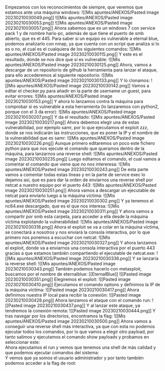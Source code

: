 Empezamos con los reconocimientos de siempre, que veremos que estamos ante una máquina windows:
![[Mis apuntes/ANEXOS/Pasted image 20230210030049.png]]
![[Mis apuntes/ANEXOS/Pasted image 20230210030053.png]]
![[Mis apuntes/ANEXOS/Pasted image 20230210030057.png]]
Ahora sabemos que es un windows 7 con service pack 1 y de nombre haris-pc, además de que tiene el puerto de smb abierto, que es el 445. Para saber si un equipo es vulnerable a eternal blue, podemos analizarlo con nmap, ya que cuenta con un script que analiza si lo es o no, el cual es el cualquiera de los siguientes comandos:
![[Mis apuntes/ANEXOS/Pasted image 20230210030115.png]]
Y este es el resultado, donde se nos dice que sí es vulnerable:
![[Mis apuntes/ANEXOS/Pasted image 20230210030125.png]]
Ahora, vamos a descargar de un repositorio de github la herramienta para lanzar el ataque, para ello accederemos al siguiente repositorio:
![[Mis apuntes/ANEXOS/Pasted image 20230210030133.png]]
Y lo clonamos:
![[Mis apuntes/ANEXOS/Pasted image 20230210030142.png]]
Vamos a editar el checker.py para añadir en la parte de username un guest, para evitar errores:
![[Mis apuntes/ANEXOS/Pasted image 20230210030153.png]]
Y ahora lo lanzamos contra la máquina para comprobar si es vulnerable a esta herramienta (lo lanzaremos con python2, porque con el 3 da error):
![[Mis apuntes/ANEXOS/Pasted image 20230210030207.png]]
Y da el resultado:
![[Mis apuntes/ANEXOS/Pasted image 20230210030217.png]]
Ahora debemos elegir una de estas vulnerabilidad, por ejemplo samr, por lo que ejecutamos el exploit zzz, donde se nos indicarán las instrucciones, que es poner la IP y el nombre de la vulnerabilidad que es samr:
![[Mis apuntes/ANEXOS/Pasted image 20230210030226.png]]
Aunque primero editaremos un poco este fichero python para que nos ejecute el comando que queramos dentro de la máquina, para lanzarnos una reverse shell:
![[Mis apuntes/ANEXOS/Pasted image 20230210030235.png]]
Luego editamos el comando, el cual vamos a comentar el comando que viene que no nos intereresa:
![[Mis apuntes/ANEXOS/Pasted image 20230210030243.png]]
De esta parte vamos a comentar todas estas líneas y en la parte de service exec lo dejamos así, que es para dar la orden de enviarnos una reverse shell por netcat a nuestro equipo por el puerto 443:
![[Mis apuntes/ANEXOS/Pasted image 20230210030251.png]]
Ahora vamos a descargar un ejecutable de netcat para enviarlo luego a la máquina víctima:
![[Mis apuntes/ANEXOS/Pasted image 20230210030302.png]]
Y ya tenemos el nc64.exe descargado, que es el que nos interesa:
![[Mis apuntes/ANEXOS/Pasted image 20230210030311.png]]
Y ahora vamos a compartir por smb esta carpeta, para acceder a ella desde la máquina víctima explotando la vulnerabilidad:
![[Mis apuntes/ANEXOS/Pasted image 20230210030318.png]]
Ahora el exploit se va a colar en la máquina víctima, se conectará a nosotros y nos enviará la consola interactiva, por lo que primero nos ponemos a escuchar con netcat:
![[Mis apuntes/ANEXOS/Pasted image 20230210030327.png]]
Y ahora lanzamos el exploit, donde va a enviarnos una consola interactiva por el puerto 443 gracias a que estamos también compartiendo el ejecutable de netcat.exe:
![[Mis apuntes/ANEXOS/Pasted image 20230210030336.png]]
Y se lanzaría la reverse shell:
![[Mis apuntes/ANEXOS/Pasted image 20230210030343.png]]
También podemos hacerlo con metasploit, buscamos por el nombre de eternalblue: [[EternalBlue]]
![[Pasted image 20230210030351.png]]
Elegiremos el exploit:
![[Pasted image 20230210030410.png]]
Ejecutamos el comando options y definimos la IP de la máquina víctima:
![[Pasted image 20230210030417.png]]
Ahora definimos nuestra IP local para recibir la conexión:
![[Pasted image 20230210030428.png]]
Ahora lanzamos el ataque con el comando run:
![[Pasted image 20230210030437.png]]
Y al lanzar este ataque, ya tendremos la conexión remota:
![[Pasted image 20230210030444.png]]
Y tras navegar por los directorios, encontramos la flag:
![[Mis apuntes/ANEXOS/Pasted image 20230210030500.png]]
Ahora vamos a conseguir una reverse shell más interactiva, ya que con esta no podemos ejecutar todos los comandos, por lo que vamos a elegir otro payload, por tanto salimos y ejecutamos el comando show payloads y probamos en seleccionar este:  
Ahora ejecutamos el run y vemos que tenemos una shell de más calidad y que podemos ejecutar comandos del sistema:  
Y vemos que ya somos el usuario administrador y por tanto también podemos acceder a la flag de root: